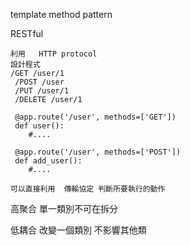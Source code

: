 template method pattern

RESTful
```
利用   HTTP protocol
設計程式
/GET /user/1
 /POST /user
 /PUT /user/1
 /DELETE /user/1

 @app.route('/user', methods=['GET'])
 def user():
    #....

 @app.route('/user', methods=['POST'])
 def add_user():
    #....

可以直接利用  傳輸協定 判斷所要執行的動作
```

高聚合
    單一類別不可在拆分

低耦合
    改變一個類別 不影響其他類

```

```
